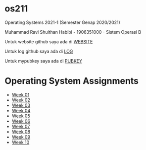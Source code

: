 # os211
Operating Systems 2021-1 (Semester Genap 2020/2021)

Muhammad Ravi Shulthan Habibi - 1906351000 - Sistem Operasi B

Untuk website github saya ada di [WEBSITE](https://muhammadravish.github.io/os211/)

Untuk log github saya ada di [LOG](https://muhammadravish.github.io/os211/TXT/mylog.txt)

Untuk mypubkey saya ada di [PUBKEY](https://muhammadravish.github.io/os211/TXT/mypubkey.txt)

# Operating System Assignments
* [Week 01](https://muhammadravish.github.io/os211/W01)
* [Week 02](https://muhammadravish.github.io/os211/W02)
* [Week 03](https://muhammadravish.github.io/os211/W03)
* [Week 04](https://muhammadravish.github.io/os211/W04)
* [Week 05](https://muhammadravish.github.io/os211/W05)
* [Week 06](https://muhammadravish.github.io/os211/W06)
* [Week 07](https://muhammadravish.github.io/os211/W07)
* [Week 08](https://muhammadravish.github.io/os211/W08)
* [Week 09](https://muhammadravish.github.io/os211/W09)
* [Week 10](https://muhammadravish.github.io/os211/W10)
